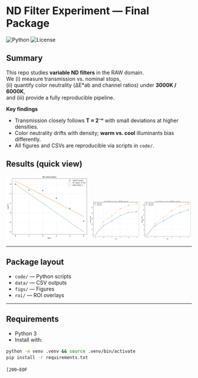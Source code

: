 # ND Filter Experiment — Final Package

![Python](https://img.shields.io/badge/Python-3.x-blue)
![License](https://img.shields.io/badge/License-MIT-green)

## Summary
This repo studies **variable ND filters** in the RAW domain.  
We (i) measure transmission vs. nominal stops,  
(ii) quantify color neutrality (ΔE*ab and channel ratios) under **3000K / 6000K**,  
and (iii) provide a fully reproducible pipeline.

**Key findings**
- Transmission closely follows **T ≈ 2⁻ⁿ** with small deviations at higher densities.
- Color neutrality drifts with density; **warm vs. cool** illuminants bias differently.
- All figures and CSVs are reproducible via scripts in `code/`.

## Results (quick view)
<p float="left">
  <img src="figs/ND_attenuation_screen.png" width="44%" />
  <img src="figs/3000K_deLab_vs_n.png" width="27%" />
  <img src="figs/6000K_deLab_vs_n.png" width="27%" />
</p>

---

## Package layout
- `code/` — Python scripts
- `data/` — CSV outputs
- `figs/` — Figures
- `roi/` — ROI overlays

---

## Requirements
- Python 3
- Install with:
```bash
python -m venv .venv && source .venv/bin/activate
pip install -r requirements.txt

[200~EOF
